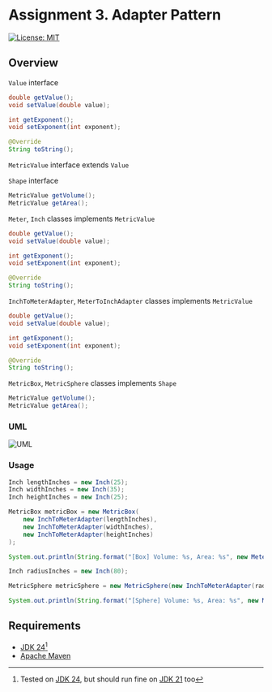 # Assignment 3. Adapter Pattern

[![License: MIT](https://img.shields.io/badge/License-MIT-green.svg)](https://opensource.org/license/mit/)

## Overview

`Value` interface

```java
double getValue();
void setValue(double value);

int getExponent();
void setExponent(int exponent);

@Override
String toString();
```

`MetricValue` interface extends `Value`

`Shape` interface

```java
MetricValue getVolume();
MetricValue getArea();
```

`Meter`, `Inch` classes implements `MetricValue`

```java
double getValue();
void setValue(double value);

int getExponent();
void setExponent(int exponent);

@Override
String toString();
```

`InchToMeterAdapter`, `MeterToInchAdapter` classes implements `MetricValue`

```java
double getValue();
void setValue(double value);

int getExponent();
void setExponent(int exponent);

@Override
String toString();
```

`MetricBox`, `MetricSphere` classes implements `Shape`

```java
MetricValue getVolume();
MetricValue getArea();
```

### UML

![UML](/adapter/assets/uml.png)

### Usage

```java
Inch lengthInches = new Inch(25);
Inch widthInches = new Inch(35);
Inch heightInches = new Inch(25);

MetricBox metricBox = new MetricBox(
	new InchToMeterAdapter(lengthInches),
	new InchToMeterAdapter(widthInches),
	new InchToMeterAdapter(heightInches)
);

System.out.println(String.format("[Box] Volume: %s, Area: %s", new MeterToInchAdapter(metricBox.getVolume()), new MeterToInchAdapter(metricBox.getArea())));

Inch radiusInches = new Inch(80);

MetricSphere metricSphere = new MetricSphere(new InchToMeterAdapter(radiusInches));

System.out.println(String.format("[Sphere] Volume: %s, Area: %s", new MeterToInchAdapter(metricSphere.getVolume()), new MeterToInchAdapter(metricSphere.getArea())));
```

## Requirements

* [JDK 24](https://jdk.java.net/24/)[^1]
* [Apache Maven](https://maven.apache.org/install.html)


[^1]: Tested on [JDK 24](https://jdk.java.net/24/), but should run fine on [JDK 21](https://jdk.java.net/archive/) too
